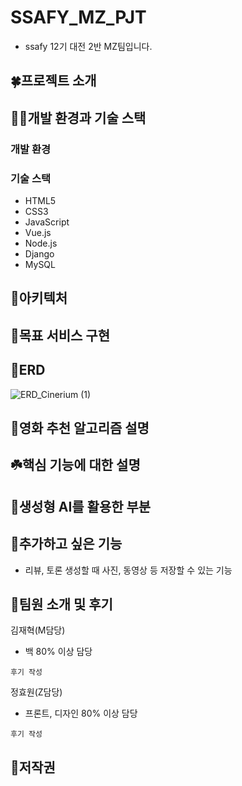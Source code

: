 # SSAFY_MZ_PJT
- ssafy 12기 대전 2반 MZ팀입니다.

## 🍀프로젝트 소개


## 🍋‍🟩개발 환경과 기술 스택

### 개발 환경


### 기술 스택
- HTML5
- CSS3
- JavaScript
- Vue.js
- Node.js
- Django
- MySQL

## 🥝아키텍처


## 💚목표 서비스 구현


## 🌳ERD
![ERD_Cinerium (1)](https://github.com/user-attachments/assets/b9a726b4-4257-4064-978b-a399e6e75873)


## 🌵영화 추천 알고리즘 설명


## ☘️핵심 기능에 대한 설명


## 🥑생성형 AI를 활용한 부분


## 🌿추가하고 싶은 기능
- 리뷰, 토론 생성할 때 사진, 동영상 등 저장할 수 있는 기능


## 📗팀원 소개 및 후기
김재혁(M담당)
- 백 80% 이상 담당
```
후기 작성
```

정효원(Z담당)
- 프론트, 디자인 80% 이상 담당
```
후기 작성
```

## 🥦저작권


